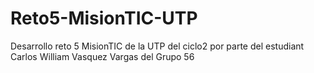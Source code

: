 # Reto5-MisionTIC-UTP
Desarrollo reto 5 MisionTIC de la UTP del ciclo2
por parte del estudiant Carlos William Vasquez Vargas del Grupo 56
